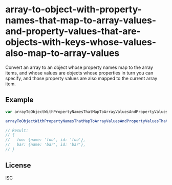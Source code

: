 # array-to-object-with-property-names-that-map-to-array-values-and-property-values-that-are-objects-with-keys-whose-values-also-map-to-array-values

Convert an array to an object whose property names map to the array items, and whose values are objects whose properties in turn you can specify, and those property values are also mapped to the current array item.

## Example

```javascript
var arrayToObjectWithPropertyNamesThatMapToArrayValuesAndPropertyValuesThatAreObjectsWithKeysWhoseValuesAlsoMapToArrayValues = require('array-to-object-with-property-names-that-map-to-array-values-and-property-values-that-are-objects-with-keys-whose-values-also-map-to-array-values');

arrayToObjectWithPropertyNamesThatMapToArrayValuesAndPropertyValuesThatAreObjectsWithKeysWhoseValuesAlsoMapToArrayValues(['foo', 'bar'], ['name', 'id']);

// Result:
// {
//   foo: {name: 'foo', id: 'foo'},
//   bar: {name: 'bar', id: 'bar'},
// }
```

## License

ISC
